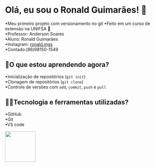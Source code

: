 # Olá, eu sou o Ronald Guimarães! 🤙
 •Meu primeiro projeto com versionamento no git
 •Feito em um curso de extensão na UNIFSA 🚀   
 •Professor: Anderson Soares  
 •Aluno: Ronald Guimarães  
 •Instagram: [ronald.mgs](https://encurtador.com.br/bmGHC)  
 •Contado:(86)98150-1549  
 
 
## 📖**O que estou aprendendo agora?**  
 •Inicialização de repositórios (`git init`)  
 •Clonagem de repositórios (`git clone`)  
 •Controle de versões com `add`, `commit`, `push` e `pull`   

## 👨‍💻Tecnologia e ferramentas utilizadas?
 •GitHub   
 •Git  
 •VS code  
 
 <img src="https://github.com/user-attachments/assets/253c9801-f911-4d86-9987-cb54b860ccf8" width="100">
  
 


 
 
 
